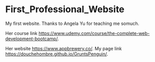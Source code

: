 # First_Professional_Website
My first website. Thanks to Angela Yu for teaching me somuch.

Her course link https://www.udemy.com/course/the-complete-web-development-bootcamp/.

Her website https://www.appbrewery.co/.
My page link  https://douchehombre.github.io/GruntsPenguin/.

